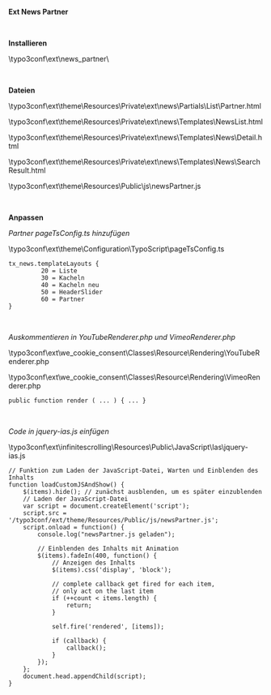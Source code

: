 **Ext News Partner**

&nbsp;

**Installieren**

\typo3conf\ext\news_partner\

&nbsp;

**Dateien**

\typo3conf\ext\theme\Resources\Private\ext\news\Partials\List\Partner.html

\typo3conf\ext\theme\Resources\Private\ext\news\Templates\NewsList.html

\typo3conf\ext\theme\Resources\Private\ext\news\Templates\News\Detail.html

\typo3conf\ext\theme\Resources\Private\ext\news\Templates\News\SearchResult.html

\typo3conf\ext\theme\Resources\Public\js\newsPartner.js

&nbsp;

**Anpassen**

_Partner pageTsConfig.ts hinzufügen_

\typo3conf\ext\theme\Configuration\TypoScript\pageTsConfig.ts

```
tx_news.templateLayouts {
         20 = Liste
         30 = Kacheln
         40 = Kacheln neu
         50 = HeaderSlider
         60 = Partner
}
```

&nbsp;

_Auskommentieren in YouTubeRenderer.php und VimeoRenderer.php_

\typo3conf\ext\we_cookie_consent\Classes\Resource\Rendering\YouTubeRenderer.php

\typo3conf\ext\we_cookie_consent\Classes\Resource\Rendering\VimeoRenderer.php

```
public function render ( ... ) { ... }
```

&nbsp;

_Code in jquery-ias.js einfügen_

\typo3conf\ext\infinitescrolling\Resources\Public\JavaScript\Ias\jquery-ias.js

```
// Funktion zum Laden der JavaScript-Datei, Warten und Einblenden des Inhalts
function loadCustomJSAndShow() {
    $(items).hide(); // zunächst ausblenden, um es später einzublenden
    // Laden der JavaScript-Datei
    var script = document.createElement('script');
    script.src = '/typo3conf/ext/theme/Resources/Public/js/newsPartner.js';
    script.onload = function() {
        console.log("newsPartner.js geladen");
        
        // Einblenden des Inhalts mit Animation
        $(items).fadeIn(400, function() {
            // Anzeigen des Inhalts
            $(items).css('display', 'block');

            // complete callback get fired for each item,
            // only act on the last item
            if (++count < items.length) {
                return;
            }

            self.fire('rendered', [items]);

            if (callback) {
                callback();
            }
        });
    };
    document.head.appendChild(script);
}
```
